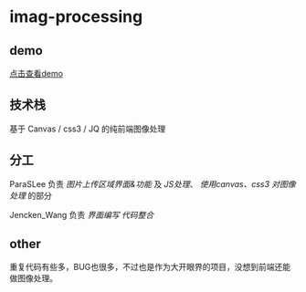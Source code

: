 # imag-processing
## demo

[点击查看demo](https://paraslee.github.io/img-processing/图像处理-首页.html)



## 技术栈

基于 Canvas / css3 / JQ 的纯前端图像处理 



## 分工

ParaSLee   负责 *图片上传区域界面&功能* 及 *JS处理*、 *使用canvas、css3 对图像处理*  的部分

Jencken_Wang  负责 *界面编写*  *代码整合*  



## other

重复代码有些多，BUG也很多，不过也是作为大开眼界的项目，没想到前端还能做图像处理。